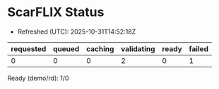 ﻿# ScarFLIX Status

* Refreshed (UTC): 2025-10-31T14:52:18Z

| requested | queued | caching | validating | ready | failed |
|-----------|--------|---------|------------|-------|--------|
| 0 | 0 | 0 | 2 | 0 | 1 |

Ready (demo/rd): 1/0
